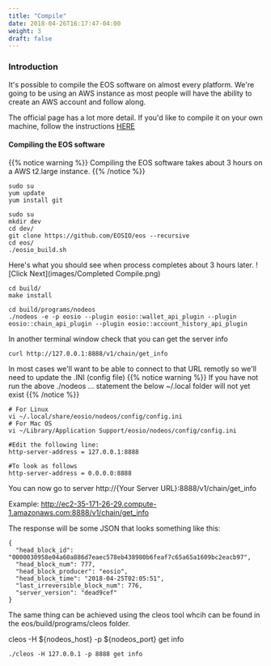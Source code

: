 ```yaml
---
title: "Compile"
date: 2018-04-26T16:17:47-04:00
weight: 3
draft: false
---
```



### Introduction

It's possible to compile the EOS software on almost every platform. We're going to be using an AWS instance as most people will have the ability to create an AWS account and follow along.

The official page has a lot more detail. If you'd like to compile it on your own machine, follow the instructions [HERE](https://github.com/EOSIO/eos/wiki/Local-Environment#2-building-eosio)

#### Compiling the EOS software

{{% notice warning %}}
Compiling the EOS software takes about 3 hours on a AWS t2.large instance.
{{% /notice %}}



```
sudo su
yum update
yum install git
```


```
sudo su
mkdir dev
cd dev/
git clone https://github.com/EOSIO/eos --recursive
cd eos/
./eosio_build.sh

```

Here's what you should see when process completes about 3 hours later.
![Click Next](images/Completed Compile.png)

```
cd build/
make install
```

```
cd build/programs/nodeos
./nodeos -e -p eosio --plugin eosio::wallet_api_plugin --plugin eosio::chain_api_plugin --plugin eosio::account_history_api_plugin
```

In another terminal window check that you can get the server info
```
curl http://127.0.0.1:8888/v1/chain/get_info
```

In most cases we'll want to be able to connect to that URL remotly so we'll need to update the .INI (config file)
{{% notice warning %}}
If you have not run the above ./nodeos ... statement the below ~/.local folder will not yet exist
{{% /notice %}}

```
# For Linux
vi ~/.local/share/eosio/nodeos/config/config.ini
# For Mac OS
vi ~/Library/Application Support/eosio/nodeos/config/config.ini

#Edit the following line:
http-server-address = 127.0.0.1:8888

#To look as follows
http-server-address = 0.0.0.0:8888
```

You can now go to server http://{Your Server URL}:8888/v1/chain/get_info

Example:
http://ec2-35-171-26-29.compute-1.amazonaws.com:8888/v1/chain/get_info

The response will be some JSON that looks something like this:
```
{
  "head_block_id": "0000030958e04a60a886d7eaec578eb438980b6feaf7c65a65a1609bc2eacb97",
  "head_block_num": 777,
  "head_block_producer": "eosio",
  "head_block_time": "2018-04-25T02:05:51",
  "last_irreversible_block_num": 776,
  "server_version": "dead9cef"
}
```

The same thing can be achieved using the cleos tool whcih can be found in the eos/build/programs/cleos folder.

cleos -H ${nodeos_host} -p ${nodeos_port} get info
```
./cleos -H 127.0.0.1 -p 8888 get info
```

